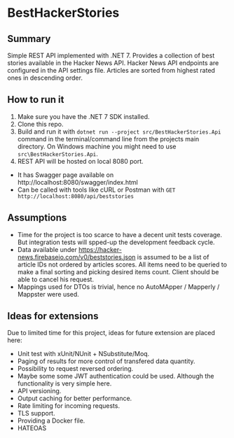 # BestHackerStories
## Summary
Simple REST API implemented with .NET 7.
Provides a collection of best stories available in the Hacker News API. 
Hacker News API endpoints are configured in the API settings file.
Articles are sorted from highest rated ones in descending order.

## How to run it
1. Make sure you have the .NET 7 SDK installed.
2. Clone this repo. 
3. Build and run it with `dotnet run --project src/BestHackerStories.Api` command in the terminal/command line from the projects main directory. On Windows machine you might need to use `src\BestHackerStories.Api`.
4. REST API will be hosted on local 8080 port.
* It has Swagger page available on http://localhost:8080/swagger/index.html
* Can be called with tools like cURL or Postman with `GET http://localhost:8080/api/beststories`

## Assumptions
* Time for the project is too scarce to have a decent unit tests coverage. But integration tests will spped-up the development feedback cycle.
* Data available under https://hacker-news.firebaseio.com/v0/beststories.json is assumed to be a list of article IDs not ordered by articles scores. All items need to be queried to make a final sorting and picking desired items count. Client should be able to cancel his request.
* Mappings used for DTOs is trivial, hence no AutoMApper / Mapperly / Mappster were used.

## Ideas for extensions
Due to limited time for this project, ideas for future extension are placed here:
* Unit test with xUnit/NUnit + NSubstitute/Moq.
* Paging of results for more control of transfered data quantity.
* Possibility to request reversed ordering.
* Maybe some some JWT authentication could be used. Although the functionality is very simple here.
* API versioning.
* Output caching for better performance.
* Rate limiting for incoming requests.
* TLS support.
* Providing a Docker file.
* HATEOAS
